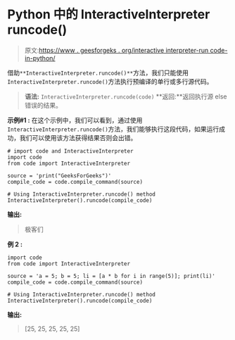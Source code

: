 # Python 中的 InteractiveInterpreter runcode()

> 原文:[https://www . geesforgeks . org/interactive interpreter-run code-in-python/](https://www.geeksforgeeks.org/interactiveinterpreter-runcode-in-python/)

借助`**InteractiveInterpreter.runcode()**`方法，我们只能使用`InteractiveInterpreter.runcode()`方法执行预编译的单行或多行源代码。

> **语法:** `InteractiveInterpreter.runcode(code)`
> **返回:**返回执行源 else 错误的结果。

**示例#1 :**
在这个示例中，我们可以看到，通过使用`InteractiveInterpreter.runcode()`方法，我们能够执行这段代码，如果运行成功，我们可以使用该方法获得结果否则会出错。

```
# import code and InteractiveInterpreter
import code
from code import InteractiveInterpreter

source = 'print("GeeksForGeeks")'
compile_code = code.compile_command(source)

# Using InteractiveInterpreter.runcode() method
InteractiveInterpreter().runcode(compile_code)
```

**输出:**

> 极客们

**例 2 :**

```
import code
from code import InteractiveInterpreter

source = 'a = 5; b = 5; li = [a * b for i in range(5)]; print(li)'
compile_code = code.compile_command(source)

# Using InteractiveInterpreter.runcode() method
InteractiveInterpreter().runcode(compile_code)
```

**输出:**

> [25, 25, 25, 25, 25]